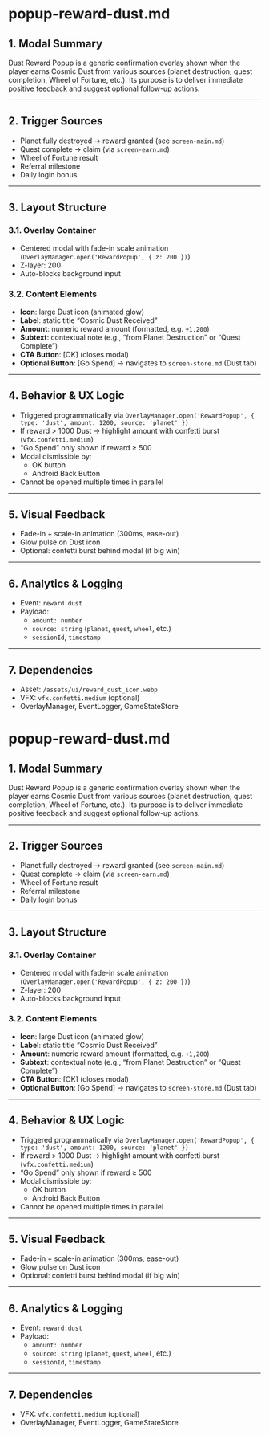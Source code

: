 # popup-reward-dust.md

## 1. Modal Summary
Dust Reward Popup is a generic confirmation overlay shown when the player earns Cosmic Dust from various sources (planet destruction, quest completion, Wheel of Fortune, etc.). Its purpose is to deliver immediate positive feedback and suggest optional follow-up actions.

---

## 2. Trigger Sources
- Planet fully destroyed → reward granted (see `screen-main.md`)
- Quest complete → claim (via `screen-earn.md`)
- Wheel of Fortune result
- Referral milestone
- Daily login bonus

---

## 3. Layout Structure
### 3.1. Overlay Container
- Centered modal with fade-in scale animation (`OverlayManager.open('RewardPopup', { z: 200 })`)
- Z-layer: 200
- Auto-blocks background input

### 3.2. Content Elements
- **Icon**: large Dust icon (animated glow)
- **Label**: static title “Cosmic Dust Received”
- **Amount**: numeric reward amount (formatted, e.g. `+1,200`)
- **Subtext**: contextual note (e.g., “from Planet Destruction” or “Quest Complete”)
- **CTA Button**: [OK] (closes modal)
- **Optional Button**: [Go Spend] → navigates to `screen-store.md` (Dust tab)

---

## 4. Behavior & UX Logic
- Triggered programmatically via `OverlayManager.open('RewardPopup', { type: 'dust', amount: 1200, source: 'planet' })`
- If reward > 1000 Dust → highlight amount with confetti burst (`vfx.confetti.medium`)
- “Go Spend” only shown if reward ≥ 500
- Modal dismissible by:
  - OK button
  - Android Back Button
- Cannot be opened multiple times in parallel

---

## 5. Visual Feedback
- Fade-in + scale-in animation (300ms, ease-out)
- Glow pulse on Dust icon
- Optional: confetti burst behind modal (if big win)

---

## 6. Analytics & Logging
- Event: `reward.dust`
- Payload:
  - `amount: number`
  - `source: string` (`planet`, `quest`, `wheel`, etc.)
  - `sessionId`, `timestamp`

---

## 7. Dependencies
- Asset: `/assets/ui/reward_dust_icon.webp`
- VFX: `vfx.confetti.medium` (optional)
- OverlayManager, EventLogger, GameStateStore
# popup-reward-dust.md

## 1. Modal Summary
Dust Reward Popup is a generic confirmation overlay shown when the player earns Cosmic Dust from various sources (planet destruction, quest completion, Wheel of Fortune, etc.). Its purpose is to deliver immediate positive feedback and suggest optional follow-up actions.

---

## 2. Trigger Sources
- Planet fully destroyed → reward granted (see `screen-main.md`)
- Quest complete → claim (via `screen-earn.md`)
- Wheel of Fortune result
- Referral milestone
- Daily login bonus

---

## 3. Layout Structure
### 3.1. Overlay Container
- Centered modal with fade-in scale animation (`OverlayManager.open('RewardPopup', { z: 200 })`)
- Z-layer: 200
- Auto-blocks background input

### 3.2. Content Elements
- **Icon**: large Dust icon (animated glow)
- **Label**: static title “Cosmic Dust Received”
- **Amount**: numeric reward amount (formatted, e.g. `+1,200`)
- **Subtext**: contextual note (e.g., “from Planet Destruction” or “Quest Complete”)
- **CTA Button**: [OK] (closes modal)
- **Optional Button**: [Go Spend] → navigates to `screen-store.md` (Dust tab)

---

## 4. Behavior & UX Logic
- Triggered programmatically via `OverlayManager.open('RewardPopup', { type: 'dust', amount: 1200, source: 'planet' })`
- If reward > 1000 Dust → highlight amount with confetti burst (`vfx.confetti.medium`)
- “Go Spend” only shown if reward ≥ 500
- Modal dismissible by:
  - OK button
  - Android Back Button
- Cannot be opened multiple times in parallel

---

## 5. Visual Feedback
- Fade-in + scale-in animation (300ms, ease-out)
- Glow pulse on Dust icon
- Optional: confetti burst behind modal (if big win)

---

## 6. Analytics & Logging
- Event: `reward.dust`
- Payload:
  - `amount: number`
  - `source: string` (`planet`, `quest`, `wheel`, etc.)
  - `sessionId`, `timestamp`

---

## 7. Dependencies
- VFX: `vfx.confetti.medium` (optional)
- OverlayManager, EventLogger, GameStateStore
